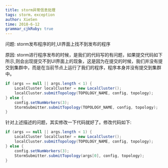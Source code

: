 ```yaml
---
title: storm异常信息处理 
tags: storm，exception
author: XieSen
time: 2018-6-12 
grammar_cjkRuby: true
---
```


问题: storm发布程序的时,UI界面上找不到发布的程序

原因: storm进行程序发布的时候，是我们的代码写的有问题，如果提交代码如下所示,则会出现提交不到UI界面上的现象，这是因为在提交的时候，我们并没有提交到集群中，而是在当前节点上运行了我们的程序，程序本身并没有提交到集群中。

``` java
if (args == null || args.length < 1) {
	LocalCluster localCluster = new LocalCluster();
	localCluster.submitTopology(TOPOLOGY_NAME, config, topology);
} else {
	config.setNumWorkers(3);
	StormSubmitter.submitTopology(TOPOLOGY_NAME, config, topology);
}
```
针对上述描述的问题，其实修改一下代码就好了。修改代码如下:

``` java
if (args == null || args.length < 1) {
	LocalCluster localCluster = new LocalCluster();
	localCluster.submitTopology(TOPOLOGY_NAME, config, topology);
} else {
	config.setNumWorkers(3);
	StormSubmitter.submitTopology(args[0], config, topology);
}
```


